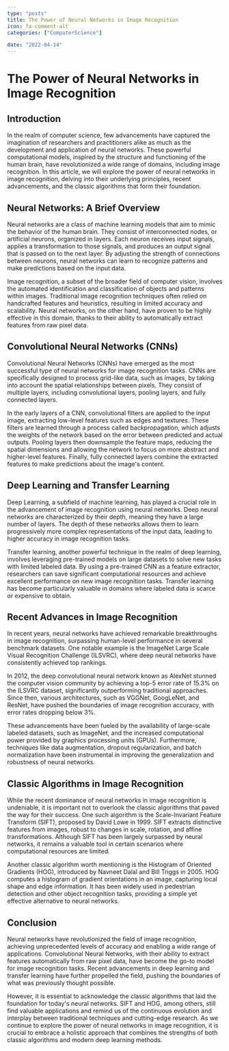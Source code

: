 ```yaml
---
type: "posts"
title: The Power of Neural Networks in Image Recognition
icon: fa-comment-alt
categories: ["ComputerScience"]

date: "2022-04-14"
---
```




# The Power of Neural Networks in Image Recognition

## Introduction

In the realm of computer science, few advancements have captured the imagination of researchers and practitioners alike as much as the development and application of neural networks. These powerful computational models, inspired by the structure and functioning of the human brain, have revolutionized a wide range of domains, including image recognition. In this article, we will explore the power of neural networks in image recognition, delving into their underlying principles, recent advancements, and the classic algorithms that form their foundation.

## Neural Networks: A Brief Overview

Neural networks are a class of machine learning models that aim to mimic the behavior of the human brain. They consist of interconnected nodes, or artificial neurons, organized in layers. Each neuron receives input signals, applies a transformation to those signals, and produces an output signal that is passed on to the next layer. By adjusting the strength of connections between neurons, neural networks can learn to recognize patterns and make predictions based on the input data.

Image recognition, a subset of the broader field of computer vision, involves the automated identification and classification of objects and patterns within images. Traditional image recognition techniques often relied on handcrafted features and heuristics, resulting in limited accuracy and scalability. Neural networks, on the other hand, have proven to be highly effective in this domain, thanks to their ability to automatically extract features from raw pixel data.

## Convolutional Neural Networks (CNNs)

Convolutional Neural Networks (CNNs) have emerged as the most successful type of neural networks for image recognition tasks. CNNs are specifically designed to process grid-like data, such as images, by taking into account the spatial relationships between pixels. They consist of multiple layers, including convolutional layers, pooling layers, and fully connected layers.

In the early layers of a CNN, convolutional filters are applied to the input image, extracting low-level features such as edges and textures. These filters are learned through a process called backpropagation, which adjusts the weights of the network based on the error between predicted and actual outputs. Pooling layers then downsample the feature maps, reducing the spatial dimensions and allowing the network to focus on more abstract and higher-level features. Finally, fully connected layers combine the extracted features to make predictions about the image's content.

## Deep Learning and Transfer Learning

Deep Learning, a subfield of machine learning, has played a crucial role in the advancement of image recognition using neural networks. Deep neural networks are characterized by their depth, meaning they have a large number of layers. The depth of these networks allows them to learn progressively more complex representations of the input data, leading to higher accuracy in image recognition tasks.

Transfer learning, another powerful technique in the realm of deep learning, involves leveraging pre-trained models on large datasets to solve new tasks with limited labeled data. By using a pre-trained CNN as a feature extractor, researchers can save significant computational resources and achieve excellent performance on new image recognition tasks. Transfer learning has become particularly valuable in domains where labeled data is scarce or expensive to obtain.

## Recent Advances in Image Recognition

In recent years, neural networks have achieved remarkable breakthroughs in image recognition, surpassing human-level performance in several benchmark datasets. One notable example is the ImageNet Large Scale Visual Recognition Challenge (ILSVRC), where deep neural networks have consistently achieved top rankings.

In 2012, the deep convolutional neural network known as AlexNet stunned the computer vision community by achieving a top-5 error rate of 15.3% on the ILSVRC dataset, significantly outperforming traditional approaches. Since then, various architectures, such as VGGNet, GoogLeNet, and ResNet, have pushed the boundaries of image recognition accuracy, with error rates dropping below 3%.

These advancements have been fueled by the availability of large-scale labeled datasets, such as ImageNet, and the increased computational power provided by graphics processing units (GPUs). Furthermore, techniques like data augmentation, dropout regularization, and batch normalization have been instrumental in improving the generalization and robustness of neural networks.

## Classic Algorithms in Image Recognition

While the recent dominance of neural networks in image recognition is undeniable, it is important not to overlook the classic algorithms that paved the way for their success. One such algorithm is the Scale-Invariant Feature Transform (SIFT), proposed by David Lowe in 1999. SIFT extracts distinctive features from images, robust to changes in scale, rotation, and affine transformations. Although SIFT has been largely surpassed by neural networks, it remains a valuable tool in certain scenarios where computational resources are limited.

Another classic algorithm worth mentioning is the Histogram of Oriented Gradients (HOG), introduced by Navneet Dalal and Bill Triggs in 2005. HOG computes a histogram of gradient orientations in an image, capturing local shape and edge information. It has been widely used in pedestrian detection and other object recognition tasks, providing a simple yet effective alternative to neural networks.

## Conclusion

Neural networks have revolutionized the field of image recognition, achieving unprecedented levels of accuracy and enabling a wide range of applications. Convolutional Neural Networks, with their ability to extract features automatically from raw pixel data, have become the go-to model for image recognition tasks. Recent advancements in deep learning and transfer learning have further propelled the field, pushing the boundaries of what was previously thought possible.

However, it is essential to acknowledge the classic algorithms that laid the foundation for today's neural networks. SIFT and HOG, among others, still find valuable applications and remind us of the continuous evolution and interplay between traditional techniques and cutting-edge research. As we continue to explore the power of neural networks in image recognition, it is crucial to embrace a holistic approach that combines the strengths of both classic algorithms and modern deep learning methods.